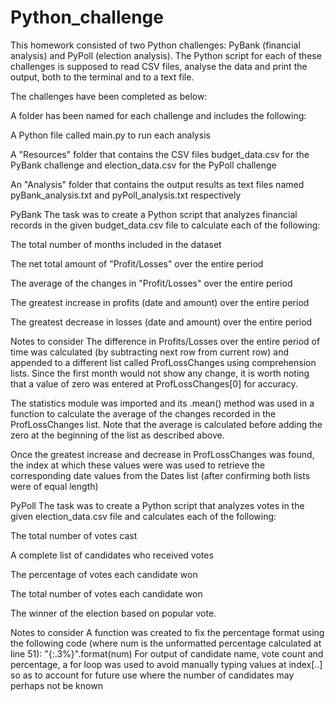 # Python_challenge
This homework consisted of two Python challenges: PyBank (financial analysis) and PyPoll (election analysis). The Python script for each of these challenges is supposed to read CSV files, analyse the data and print the output, both to the terminal and to a text file.

The challenges have been completed as below:

A folder has been named for each challenge and includes the following:

A Python file called main.py to run each analysis

A "Resources" folder that contains the CSV files budget_data.csv for the PyBank challenge and election_data.csv for the PyPoll challenge

An "Analysis" folder that contains the output results as text files named pyBank_analysis.txt and pyPoll_analysis.txt respectively

PyBank
The task was to create a Python script that analyzes financial records in the given budget_data.csv file to calculate each of the following:

The total number of months included in the dataset

The net total amount of "Profit/Losses" over the entire period

The average of the changes in "Profit/Losses" over the entire period

The greatest increase in profits (date and amount) over the entire period

The greatest decrease in losses (date and amount) over the entire period

Notes to consider
The difference in Profits/Losses over the entire period of time was calculated (by subtracting next row from current row) and appended to a different list called ProfLossChanges using comprehension lists. Since the first month would not show any change, it is worth noting that a value of zero was entered at ProfLossChanges[0] for accuracy.

The statistics module was imported and its .mean() method was used in a function to calculate the average of the changes recorded in the ProfLossChanges list. Note that the average is calculated before adding the zero at the beginning of the list as described above.

Once the greatest increase and decrease in ProfLossChanges was found, the index at which these values were was used to retrieve the corresponding date values from the Dates list (after confirming both lists were of equal length)

PyPoll
The task was to create a Python script that analyzes votes in the given election_data.csv file and calculates each of the following:

The total number of votes cast

A complete list of candidates who received votes

The percentage of votes each candidate won

The total number of votes each candidate won

The winner of the election based on popular vote.

Notes to consider
A function was created to fix the percentage format using the following code (where num is the unformatted percentage calculated at line 51):
"{:.3%}".format(num)
For output of candidate name, vote count and percentage, a for loop was used to avoid manually typing values at index[..] so as to account for future use where the number of candidates may perhaps not be known
